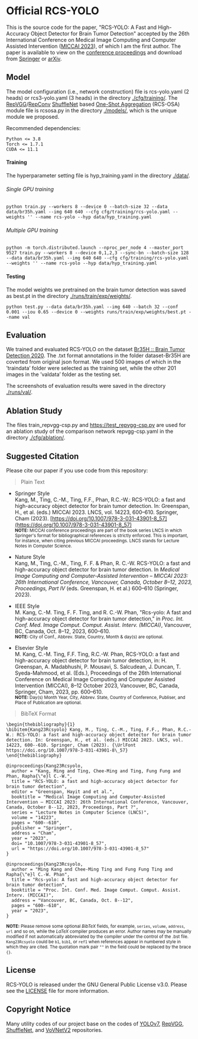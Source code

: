 # Official RCS-YOLO
This is the source code for the paper, "RCS-YOLO: A Fast and High-Accuracy Object Detector for Brain Tumor Detection" accepted by the 26th International Conference on Medical Image Computing and Computer Assisted Intervention ([MICCAI 2023](https://conferences.miccai.org/2023/en/)), of which I am the first author. The paper is available to view on the [conference proceedings](https://link.springer.com/chapter/10.1007/978-3-031-43901-8_57) and download from [Springer](https://link.springer.com/content/pdf/10.1007/978-3-031-43901-8_57?pdf=chapter%20toc) or [arXiv](https://arxiv.org/pdf/2307.16412.pdf).

## Model
The model configuration (i.e., network construction) file is rcs-yolo.yaml (2 heads) or rcs3-yolo.yaml (3 heads) in the directory [./cfg/training/](https://github.com/mkang315/RCS-YOLO/tree/main/cfg/training). The [RepVGG](https://openaccess.thecvf.com/content/CVPR2021/papers/Ding_RepVGG_Making_VGG-Style_ConvNets_Great_Again_CVPR_2021_paper.pdf)/[RepConv](https://arxiv.org/pdf/2207.02696.pdf) [ShuffleNet](https://openaccess.thecvf.com/content_ECCV_2018/papers/Ningning_Light-weight_CNN_Architecture_ECCV_2018_paper.pdf) based [One-Shot Aggregation](https://openaccess.thecvf.com/content_CVPR_2020/papers/Lee_CenterMask_Real-Time_Anchor-Free_Instance_Segmentation_CVPR_2020_paper.pdf) (RCS-OSA) module file is rcsosa.py in the directory [./models/](https://github.com/mkang315/RCS-YOLO/tree/main/models), which is the unique module we proposed.

Recommended dependencies:
```
Python <= 3.8
Torch <= 1.7.1
CUDA <= 11.1
```

#### Training

The hyperparameter setting file is hyp_training.yaml in the directory [./data/](https://github.com/mkang315/RCS-YOLO/tree/main/data).

###### Single GPU training
```
python train.py --workers 8 --device 0 --batch-size 32 --data data/br35h.yaml --img 640 640 --cfg cfg/training/rcs-yolo.yaml --weights '' --name rcs-yolo --hyp data/hyp_training.yaml
```

###### Multiple GPU training
```
python -m torch.distributed.launch --nproc_per_node 4 --master_port 9527 train.py --workers 8 --device 0,1,2,3 --sync-bn --batch-size 128 --data data/br35h.yaml --img 640 640 --cfg cfg/training/rcs-yolo.yaml --weights '' --name rcs-yolo --hyp data/hyp_training.yaml
```

#### Testing

The model weights we pretrained on the brain tumor detection was saved as best.pt in the directory [./runs/train/exp/weights/](https://github.com/mkang315/RCS-YOLO/tree/main/runs/train).
```
python test.py --data data/br35h.yaml --img 640 --batch 32 --conf 0.001 --iou 0.65 --device 0 --weights runs/train/exp/weights/best.pt --name val
```

## Evaluation
We trained and evaluated RCS-YOLO on the dataset [Br35H :: Brain Tumor Detection 2020](https://www.kaggle.com/datasets/ahmedhamada0/brain-tumor-detection). The .txt format annotations in the folder dataset-Br35H are coverted from original json format. We used 500 images of which in the ’traindata’ folder were selected as the training set, while the other 201 images in the ’valdata’ folder as the testing set. <br />

The screenshots of evaluation results were saved in the directory [./runs/val/](https://github.com/mkang315/RCS-YOLO/tree/main/runs/val).

## Ablation Study

The files train_repvgg-csp.py and https://test_repvgg-csp.py are used for an ablation study of the comparison network repvgg-csp.yaml in the directory [./cfg/ablation/](https://github.com/mkang315/RCS-YOLO/tree/main/cfg/ablation).

## Suggested Citation
Please cite our paper if you use code from this repository:
> Plain Text

- Springer Style</br>
Kang, M., Ting, C.-M., Ting, F.F., Phan, R.C.-W.: RCS-YOLO: a fast and high-accuracy object detector for brain tumor detection. In: Greenspan, H., et al. (eds.) MICCAI 2023. LNCS, vol. 14223, 600–610. Springer, Cham (2023). [https://doi.org/10.1007/978-3-031-43901-8_57](https://doi.org/10.1007/978-3-031-43901-8_57)</br>
<sup>**NOTE:** MICCAI conference proceedings are part of the book series LNCS in which Springer's format for bibliographical references is strictly enforced. This is important, for instance, when citing previous MICCAI proceedings. LNCS stands for Lecture Notes in Computer Science.</sup>

- Nature Style</br>
Kang, M., Ting, C.-M., Ting, F. F. & Phan, R. C.-W. RCS-YOLO: a fast and high-accuracy object detector for brain tumor detection. In *Medical Image Computing and Computer-Assisted Intervention – MICCAI 2023: 26th International Conference, Vancouver, Canada, October 8–12, 2023, Proceedings, Part IV* (eds. Greenspan, H. et al.) 600–610 (Springer, 2023).</br>

- IEEE Style</br>
M. Kang, C.-M. Ting, F. F. Ting, and R. C.-W. Phan, "Rcs-yolo: A fast and high-accuracy object detector for brain tumor detection," in *Proc. Int. Conf. Med. Image Comput. Comput. Assist. Interv. (MICCAI)*, Vancouver, BC, Canada, Oct. 8–12, 2023, 600–610.</br>
<sup>**NOTE:** City of Conf., Abbrev. State, Country, Month & day(s) are optional.</sup>

- Elsevier Style</br>
M. Kang, C.-M. Ting, F.F. Ting, R.C.-W. Phan, RCS-YOLO: a fast and high-accuracy object detector for brain tumor detection, in: H. Greenspan, A. Madabhushi, P. Mousavi, S. Salcudean, J. Duncan, T. Syeda-Mahmood, et al. (Eds.), Proceedings of the 26th International Conference on Medical Image Computing and Computer Assisted Intervention (MICCAI), 8–12 October 2023, Vancouver, BC, Canada, Springer, Cham, 2023, pp. 600–610.</br>
<sup>**NOTE:** Day(s) Month Year, City, Abbrev. State, Country of Conference, Publiser, and Place of Publication are optional.</sup>

> BibTeX Format</br>
```
\begin{thebibliography}{1}
\bibitem{Kang23Rcsyolo} Kang, M., Ting, C.-M., Ting, F.F., Phan, R.C.-W.: RCS-YOLO: a fast and high-accuracy object detector for brain tumor detection. In: Greenspan, H., et al. (eds.) MICCAI 2023. LNCS, vol. 14223, 600--610. Springer, Cham (2023). {\UrlFont https://doi.org/10.1007/978-3-031-43901-8\_57}
\end{thebibliography}
```
```
@inproceedings{Kang23Rcsyolo,
  author = "Kang, Ming and Ting, Chee-Ming and Ting, Fung Fung and Phan, Rapha{\"e}l C.-W.",
  title = "RCS-YOLO: a fast and high-accuracy object detector for brain tumor detection",
  editor = "Greenspan, Hayit and et al.",
  booktitle = "Medical Image Computing and Computer-Assisted Intervention – MICCAI 2023: 26th International Conference, Vancouver, Canada, October 8--12, 2023, Proceedings, Part ?",
  series = "Lecture Notes in Computer Science (LNCS)",
  volume = "14223",
  pages = "600--610",
  publisher = "Springer",
  address = "Cham",
  year = "2023",
  doi= "10.1007/978-3-031-43901-8_57",
  url = "https://doi.org/10.1007/978-3-031-43901-8_57"
}
```
```
@inproceedings{Kang23Rcsyolo,
  author = "Ming Kang and Chee-Ming Ting and Fung Fung Ting and Rapha{\"e}l C.-W. Phan",
  title = "Rcs-yolo: A fast and high-accuracy object detector for brain tumor detection",
  booktitle = "Proc. Int. Conf. Med. Image Comput. Comput. Assist. Interv. (MICCAI)",
  address = "Vancouver, BC, Canada, Oct. 8--12",
  pages = "600--610",
  year = "2023",
}
```
<sup>**NOTE:** Please remove some optional *BibTeX* fields, for example, `series`, `volume`, `address`, `url` and so on, while the *LaTeX* compiler produces an error. Author names may be manually modified if not automatically abbreviated by the compiler under the control of the .bst file. `Kang23Rcsyolo` could be `b1`, `bib1`, or `ref1` when references appear in numbered style in which they are cited. The quotation mark pair `""` in the field could be replaced by the brace `{}`. </sup>

## License
RCS-YOLO is released under the GNU General Public License v3.0. Please see the [LICENSE](https://github.com/mkang315/RCS-YOLO/blob/main/LICENSE) file for more information.

## Copyright Notice
Many utility codes of our project base on the codes of [YOLOv7](https://github.com/WongKinYiu/yolov7), [RepVGG](https://github.com/DingXiaoH/RepVGG), [ShuffleNet](https://github.com/megvii-model/ShuffleNet-Series), and [VoVNetV2](https://github.com/youngwanLEE/vovnet-detectron2) repositories.
